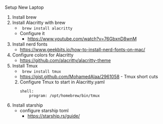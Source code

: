 Setup New Laptop

1. Install brew
2. Install Alacritty with brew
    * ``` brew install alacritty```
    * Configure it
        * https://www.youtube.com/watch?v=76GbxnD8wnM
3. Install nerd fonts 
    * https://www.geekbits.io/how-to-install-nerd-fonts-on-mac/
4. Configure colors for Alacritty
    * https://github.com/alacritty/alacritty-theme
5. Install Tmux  
    * ``` brew install tmux```
    * https://gist.github.com/MohamedAlaa/2961058 - Tmux short cuts
    2. Configure Tmux to start in Alacritty.yaml
        ```
        shell:
            program: /opt/homebrew/bin/tmux
        ```
6. Install starship
    * configure starship toml
        * https://starship.rs/guide/
